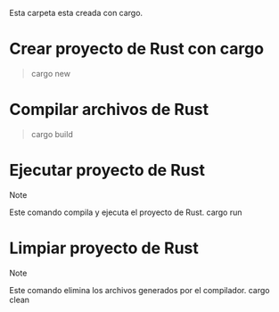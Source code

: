 Esta carpeta esta creada con cargo.

# Crear proyecto de Rust con cargo

> cargo new <proyecto>

# Compilar archivos de Rust

> cargo build

# Ejecutar proyecto de Rust
> [!NOTE]
> Este comando compila y ejecuta el proyecto de Rust.
> cargo run

# Limpiar proyecto de Rust
> [!NOTE]
> Este comando elimina los archivos generados por el compilador.
> cargo clean
